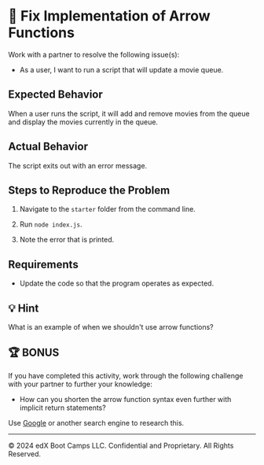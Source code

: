 # 🐛 Fix Implementation of Arrow Functions

Work with a partner to resolve the following issue(s):

* As a user, I want to run a script that will update a movie queue.

## Expected Behavior

When a user runs the script, it will add and remove movies from the queue and display the movies currently in the queue.

## Actual Behavior

The script exits out with an error message.

## Steps to Reproduce the Problem

1. Navigate to the `starter` folder from the command line.

2. Run `node index.js`.

3. Note the error that is printed.

## Requirements

* Update the code so that the program operates as expected.

## 💡 Hint

What is an example of when we shouldn't use arrow functions?

## 🏆 BONUS

If you have completed this activity, work through the following challenge with your partner to further your knowledge:

* How can you shorten the arrow function syntax even further with implicit return statements?
  
Use [Google](https://www.google.com) or another search engine to research this.

---

© 2024 edX Boot Camps LLC. Confidential and Proprietary. All Rights Reserved.
